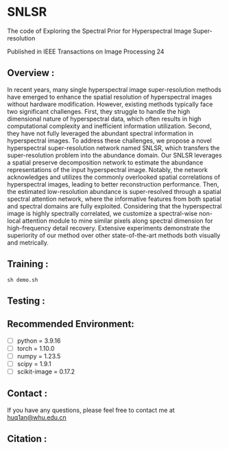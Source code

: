 # SNLSR
The code of Exploring the Spectral Prior for Hyperspectral Image Super-resolution

Published in IEEE Transactions on Image Processing 24

## Overview :<br>
In recent years, many single hyperspectral image super-resolution methods have emerged to enhance the spatial resolution of hyperspectral images without hardware modification. However, existing methods typically face two significant challenges. First, they struggle to handle the high dimensional nature of hyperspectral data, which often results in high computational complexity and inefficient information utilization. Second, they have not fully leveraged the abundant spectral information in hyperspectral images. To address these challenges, we propose a novel hyperspectral super-resolution network named SNLSR, which transfers the super-resolution problem into the abundance domain. Our SNLSR leverages a spatial preserve decomposition network to estimate the abundance representations of the input hyperspectral image. Notably, the network acknowledges and utilizes the commonly overlooked spatial correlations of hyperspectral images, leading to better reconstruction performance. Then, the estimated low-resolution abundance is super-resolved through a spatial spectral attention network, where the informative features from both spatial and spectral domains are fully exploited. Considering that the hyperspectral image is highly spectrally correlated, we customize a spectral-wise non-local attention module to mine similar pixels along spectral dimension for high-frequency detail recovery. Extensive experiments demonstrate the superiority of our method over other state-of-the-art methods both visually and metrically.
## Training :<br>
```
sh demo.sh
```
## Testing :<br>

## Recommended Environment:<br>

 - [ ] python = 3.9.16
 - [ ] torch = 1.10.0
 - [ ] numpy = 1.23.5
 - [ ] scipy = 1.9.1
 - [ ] scikit-image = 0.17.2

## Contact :<br>
If you have any questions, please feel free to contact me at huq1an@whu.edu.cn

## Citation :<br>
